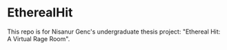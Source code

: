 # EtherealHit
This repo is for Nisanur Genc's undergraduate thesis project: "Ethereal Hit: A Virtual Rage Room".
